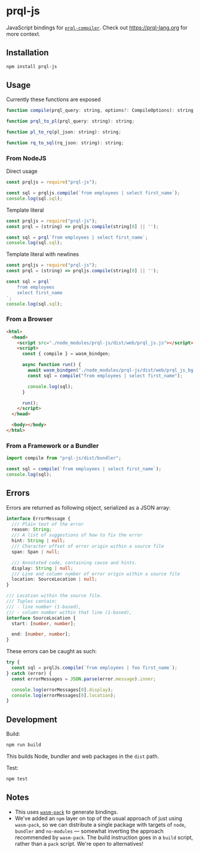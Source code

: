 # prql-js

JavaScript bindings for [`prql-compiler`](https://github.com/PRQL/prql/). Check
out <https://prql-lang.org> for more context.

## Installation

```sh
npm install prql-js
```

## Usage

Currently these functions are exposed

```javascript
function compile(prql_query: string, options?: CompileOptions): string;

function prql_to_pl(prql_query: string): string;

function pl_to_rq(pl_json: string): string;

function rq_to_sql(rq_json: string): string;
```

### From NodeJS

Direct usage
```javascript
const prqljs = require("prql-js");

const sql = prqljs.compile(`from employees | select first_name`);
console.log(sql.sql);
```

Template literal
```javascript
const prqljs = require("prql-js");
const prql = (string) => prqljs.compile(string[0] || '');

const sql = prql`from employees | select first_name`;
console.log(sql.sql);
```

Template literal with newlines
```javascript
const prqljs = require("prql-js");
const prql = (string) => prqljs.compile(string[0] || '');

const sql = prql`
    from employees
    select first_name
`;
console.log(sql.sql);
```

### From a Browser

```html
<html>
  <head>
    <script src="./node_modules/prql-js/dist/web/prql_js.js"></script>
    <script>
      const { compile } = wasm_bindgen;

      async function run() {
        await wasm_bindgen("./node_modules/prql-js/dist/web/prql_js_bg.wasm");
        const sql = compile("from employees | select first_name");

        console.log(sql);
      }

      run();
    </script>
  </head>

  <body></body>
</html>
```

### From a Framework or a Bundler

```typescript
import compile from "prql-js/dist/bundler";

const sql = compile(`from employees | select first_name`);
console.log(sql);
```

## Errors

Errors are returned as following object, serialized as a JSON array:

```ts
interface ErrorMessage {
  /// Plain text of the error
  reason: String;
  /// A list of suggestions of how to fix the error
  hint: String | null;
  /// Character offset of error origin within a source file
  span: Span | null;

  /// Annotated code, containing cause and hints.
  display: String | null;
  /// Line and column number of error origin within a source file
  location: SourceLocation | null;
}

/// Location within the source file.
/// Tuples contain:
/// - line number (1-based),
/// - column number within that line (1-based),
interface SourceLocation {
  start: [number, number];

  end: [number, number];
}
```

These errors can be caught as such:

```javascript
try {
  const sql = prqlJs.compile(`from employees | foo first_name`);
} catch (error) {
  const errorMessages = JSON.parse(error.message).inner;

  console.log(errorMessages[0].display);
  console.log(errorMessages[0].location);
}
```

## Development

Build:

```sh
npm run build
```

This builds Node, bundler and web packages in the `dist` path.

Test:

```sh
npm test
```

## Notes

- This uses [`wasm-pack`](https://rustwasm.github.io/docs/wasm-pack/) to
  generate bindings.
- We've added an `npm` layer on top of the usual approach of just using
  `wasm-pack`, so we can distribute a single package with targets of `node`,
  `bundler` and `no-modules` — somewhat inverting the approach recommended by
  `wasm-pack`. The build instruction goes in a `build` script, rather than a
  `pack` script. We're open to alternatives!
